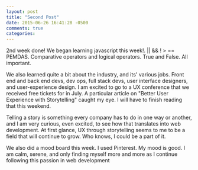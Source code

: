 ```yaml
---
layout: post
title: "Second Post"
date: 2015-06-26 16:41:28 -0500
comments: true
categories: 
---
```

2nd week done! We began learning javascript this week!. || && ! > == PEMDAS. Comparative operators and logical operators. True and False. All important. 

We also learned quite a bit about the industry, and its' various jobs. Front end and back end devs, dev ops, full stack devs, user interface designers, and user-experience design. I am excited to go to a UX conference that we received free tickets for in July. A particular article on "Better User Experience with Storytelling" caught my eye. I will have to finish reading that this weekend. 

Telling a story is something every company has to do in one way or another, and I am very curious, even excited, to see how that translates into web development. At first glance, UX through storytelling seems to me to be a field that will continue to grow. Who knows, I could be a part of it.

We also did a mood board this week. I used Pinterest. My mood is good. I am calm, serene, and only finding myself more and more as I continue following this passion in web development